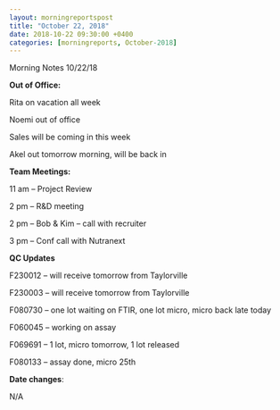 ```yaml
---  
layout: morningreportspost  
title: "October 22, 2018"  
date: 2018-10-22 09:30:00 +0400  
categories: [morningreports, October-2018]  
---
```


Morning Notes 10/22/18

**Out of Office:**

Rita on vacation all week

Noemi out of office

Sales will be coming in this week

Akel out tomorrow morning, will be back in

**Team Meetings:**

11 am – Project Review

2 pm – R&D meeting

2 pm – Bob & Kim – call with recruiter

3 pm – Conf call with Nutranext

**QC Updates**

F230012 – will receive tomorrow from Taylorville

F230003 – will receive tomorrow from Taylorville

F080730 – one lot waiting on FTIR, one lot micro, micro back late today

F060045 – working on assay

F069691 – 1 lot, micro tomorrow, 1 lot released

F080133 – assay done, micro 25th

**Date changes**:

N/A
